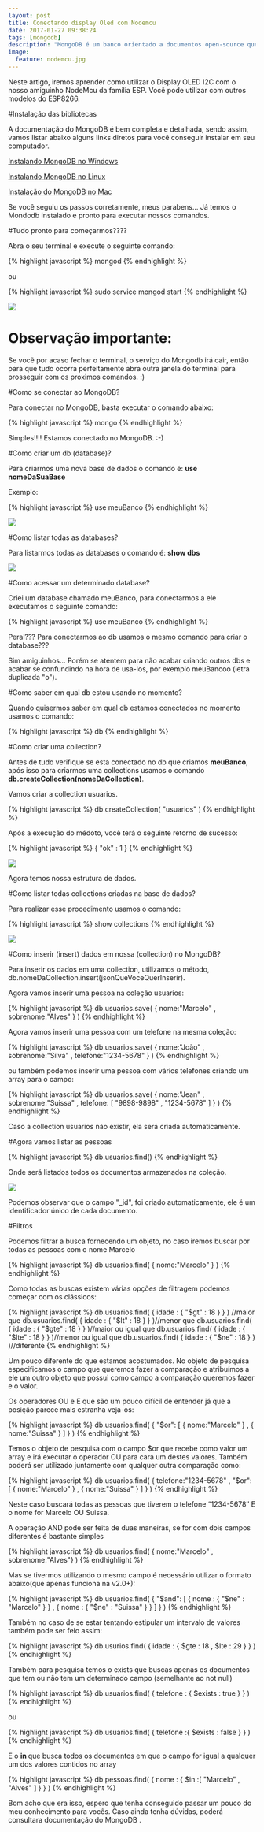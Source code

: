 ```yaml
---
layout: post
title: Conectando display Oled com Nodemcu
date: 2017-01-27 09:38:24
tags: [mongodb]
description: "MongoDB é um banco orientado a documentos open-source que permite alta performance, alta disponibilidade e escalabilidade automática. - 10gen."
image:
  feature: nodemcu.jpg
---
```


Neste artigo, iremos aprender como utilizar o Display OLED I2C com o nosso amiguinho NodeMcu da família ESP. Você pode utilizar com outros modelos do ESP8266.

#Instalação das bibliotecas

A documentação do MongoDB é bem completa e detalhada, sendo assim, vamos listar abaixo alguns links diretos para você conseguir instalar em seu computador.

[Instalando MongoDB no Windows](https://docs.mongodb.org/manual/tutorial/install-mongodb-on-windows/)

[Instalando MongoDB no Linux](https://docs.mongodb.org/manual/administration/install-on-linux/) 

[Instalação do MongoDB no Mac](https://docs.mongodb.org/manual/tutorial/install-mongodb-on-os-x/)

Se você seguiu os passos corretamente, meus parabens... Já temos o Mondodb instalado e pronto para executar nossos comandos.

#Tudo pronto para começarmos????

Abra o seu terminal e execute o seguinte comando:

{% highlight javascript %}
mongod
{% endhighlight %}

ou

{% highlight javascript %}
sudo service mongod start
{% endhighlight %}

<img src="/images/img-posts/iniciarServer.png" class="img-responsive center-block">

<h1 class="text-center">Observação importante:</h1>

Se vocẽ por acaso fechar o terminal, o serviço do Mongodb irá cair, então para que tudo ocorra perfeitamente abra outra janela do terminal para prosseguir com os proximos comandos. :)

#Como se conectar ao MongoDB?

Para conectar no MongoDB, basta executar o comando abaixo:

{% highlight javascript %}
mongo
{% endhighlight %}
    
Simples!!!!  Estamos conectado no MongoDB. :-)

#Como criar um db (database)?

Para criarmos uma nova base de dados o comando é:  <strong>use nomeDaSuaBase</strong>

Exemplo: 

{% highlight javascript %}
use meuBanco
{% endhighlight %}

<img src="/images/img-posts/criarDbs.png" class="img-responsive center-block">


#Como listar todas as databases?

Para listarmos todas as databases o comando é:  <strong> show dbs</strong>

<img src="/images/img-posts/showDbs.png" class="img-responsive center-block">

#Como acessar um determinado database?

Criei um database chamado meuBanco, para conectarmos a ele executamos o seguinte comando:

{% highlight javascript %}
use meuBanco
{% endhighlight %}

Perai??? Para conectarmos ao db usamos o mesmo comando para criar o database???

Sim amiguinhos... Porém se atentem para não acabar criando outros dbs e acabar se confundindo na hora de usa-los, por exemplo meuBancoo (letra duplicada "o").

#Como saber em qual db estou usando no momento?

Quando quisermos saber em qual db estamos conectados no momento usamos o comando: 

{% highlight javascript %}
db
{% endhighlight %}

#Como criar uma collection?

Antes de tudo verifique se esta conectado no db que criamos <strong>meuBanco</strong>, após isso para criarmos uma collections usamos o comando <strong>db.createCollection(nomeDaCollection)</strong>.


Vamos criar a collection usuarios.

{% highlight javascript %}
db.createCollection( "usuarios" )
{% endhighlight %}

Após a execução do médoto, você terá o seguinte retorno de sucesso:

{% highlight javascript %}
{ "ok" : 1 }
{% endhighlight %}

<img src="/images/img-posts/createCollections.png" class="img-responsive center-block">

Agora temos nossa estrutura de dados.

#Como listar todas collections criadas na base de dados?

Para realizar esse procedimento usamos o comando:

{% highlight javascript %}
show collections
{% endhighlight %}    

<img src="/images/img-posts/showCollections.png" class="img-responsive center-block">


#Como inserir (insert) dados em nossa (collection) no MongoDB?

Para inserir os dados em uma collection, utilizamos o método, db.nomeDaCollection.insert(jsonQueVoceQuerInserir).

Agora vamos inserir uma pessoa na coleção usuarios:

{% highlight javascript %}
db.usuarios.save( { nome:"Marcelo" , sobrenome:"Alves" } )
{% endhighlight %} 	

Agora vamos inserir uma pessoa com um telefone na mesma coleção:

{% highlight javascript %}
db.usuarios.save( { nome:"João" , sobrenome:"Silva" , telefone:"1234-5678" } )
{% endhighlight %}

ou também podemos inserir uma pessoa com vários telefones criando um array para o campo:

{% highlight javascript %}
db.usuarios.save( { nome:"Jean" , sobrenome:"Suissa" , telefone: [ "9898-9898" , "1234-5678" ] } )
{% endhighlight %}

Caso a collection usuarios não existir, ela será criada automaticamente.

#Agora vamos listar as pessoas

{% highlight javascript %}
db.usuarios.find()
{% endhighlight %}

Onde será listados todos os documentos armazenados na coleção.

<img src="/images/img-posts/find.png" class="img-responsive center-block">

Podemos observar que o campo "_id", foi criado automaticamente, ele é um identificador único de cada documento.

#Filtros

Podemos filtrar a busca fornecendo um objeto, no caso iremos buscar por todas as pessoas com o nome Marcelo

{% highlight javascript %}
db.usuarios.find( { nome:"Marcelo" } )
{% endhighlight %}	

Como todas as buscas existem várias opções de filtragem podemos começar com os clássicos:

{% highlight javascript %}
db.usuarios.find( { idade : { "$gt" : 18 } } ) //maior que 
db.usuarios.find( { idade : { "$lt" : 18 } } )//menor que 
db.usuarios.find( { idade : { "$gte" : 18 } } )//maior ou igual que
db.usuarios.find( { idade : { "$lte" : 18 } } )//menor ou igual que 
db.usuarios.find( { idade : { "$ne" : 18 } } )//diferente 
{% endhighlight %}

Um pouco diferente do que estamos acostumados. No objeto de pesquisa especificamos o campo que queremos fazer a comparação e atribuímos a ele um outro objeto que possui como campo a comparação queremos fazer e o valor.

Os operadores OU e E que são um pouco difícil de entender já que a posição parece mais estranha veja-os:

{% highlight javascript %}
db.usuarios.find( { "$or": [ { nome:"Marcelo" } , { nome:"Suissa" } ] } )
{% endhighlight %}	
	
Temos o objeto de pesquisa com o campo $or que recebe como valor um array e irá executar o operador OU para cara um destes valores. Também poderá ser utilizado juntamente com qualquer outra comparação como:

{% highlight javascript %}
db.usuarios.find( { telefone:"1234-5678" , "$or": [ { nome:"Marcelo" } , { nome:"Suissa" } ] } )
{% endhighlight %}

Neste caso buscará todas as pessoas que tiverem o telefone “1234-5678″ E o nome for Marcelo OU Suissa.

A operação AND pode ser feita de duas maneiras, se for com dois campos diferentes é bastante simples

{% highlight javascript %}
db.usuarios.find( { nome:"Marcelo" , sobrenome:"Alves"} )
{% endhighlight %}

Mas se tivermos utilizando o mesmo campo é necessário utilizar o formato abaixo(que apenas funciona na v2.0+):

{% highlight javascript %}
db.usuarios.find( { "$and": [ { nome : { "$ne" : "Marcelo" } } , { nome : { "$ne" : "Suissa" } } ] } )
{% endhighlight %}

Também no caso de se estar tentando estipular um intervalo de valores também pode ser feio assim:

{% highlight javascript %}
db.usurios.find( { idade : { $gte : 18 , $lte : 29 } } )
{% endhighlight %}


Também para pesquisa temos o exists que buscas apenas os documentos que tem ou não tem um determinado campo (semelhante ao not null)

{% highlight javascript %}
db.usuarios.find( { telefone : { $exists : true } } )
{% endhighlight %}

ou

{% highlight javascript %}
db.usuarios.find( { telefone :{ $exists : false } } )
{% endhighlight %}

E o <strong> in </strong> que busca todos os documentos em que o campo for igual a qualquer um dos valores contidos no array

{% highlight javascript %}
db.pessoas.find( { nome : { $in :[ "Marcelo" , "Alves" ] } } )
{% endhighlight %}


Bom acho que era isso, espero que tenha conseguido passar um pouco do meu conhecimento para vocês. Caso ainda tenha dúvidas, poderá consultara documentação do MongoDB .
